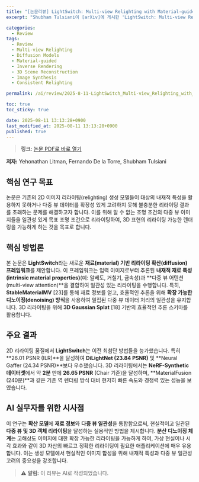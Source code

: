 ```yaml
---
title: "[논문리뷰] LightSwitch: Multi-view Relighting with Material-guided Diffusion"
excerpt: "Shubham Tulsiani이 [arXiv]에 게시한 'LightSwitch: Multi-view Relighting with Material-guided Diffusion' 논문에 대한 자세한 리뷰입니다."

categories:
  - Review
tags:
  - Review
  - Multi-view Relighting
  - Diffusion Models
  - Material-guided
  - Inverse Rendering
  - 3D Scene Reconstruction
  - Image Synthesis
  - Consistent Relighting

permalink: /ai/review/2025-8-11-LightSwitch_Multi-view_Relighting_with_Material-guided_Diffusion/

toc: true
toc_sticky: true

date: 2025-08-11 13:13:28+0900
last_modified_at: 2025-08-11 13:13:28+0900
published: true
---
```

> **링크:** [논문 PDF로 바로 열기](https://arxiv.org/abs/2508.06494)

**저자:** Yehonathan Litman, Fernando De la Torre, Shubham Tulsiani



## 핵심 연구 목표
논문은 기존의 2D 이미지 리라이팅(relighting) 생성 모델들이 대상의 내재적 특성을 활용하지 못하거나 다중 뷰 데이터를 확장성 있게 고려하지 못해 불충분한 리라이팅 결과를 초래하는 문제를 해결하고자 합니다. 이를 위해 알 수 없는 조명 조건의 다중 뷰 이미지들을 일관성 있게 목표 조명 조건으로 리라이팅하여, 3D 표현의 리라이팅 가능한 렌더링을 가능하게 하는 것을 목표로 합니다.

## 핵심 방법론
본 논문은 **LightSwitch**라는 새로운 **재료(material) 기반 리라이팅 확산(diffusion) 프레임워크**를 제안합니다. 이 프레임워크는 입력 이미지로부터 추론된 **내재적 재료 특성(intrinsic material properties)**(예: 알베도, 거칠기, 금속성)과 **다중 뷰 어텐션(multi-view attention)**을 결합하여 일관성 있는 리라이팅을 수행합니다. 특히, **StableMaterialMV** [23]를 통해 재료 정보를 얻고, 효율적인 추론을 위해 **확장 가능한 디노이징(denoising) 방식**을 사용하여 밀집된 다중 뷰 데이터 처리의 일관성을 유지합니다. 3D 리라이팅을 위해 **3D Gaussian Splat** [18] 기반의 효율적인 추론 스키마를 활용합니다.

## 주요 결과
2D 리라이팅 품질에서 **LightSwitch**는 이전 최첨단 방법들을 능가했습니다. 특히 **26.01 PSNR (ILR)**을 달성하여 **DiLightNet (23.84 PSNR)** 및 **Neural Gaffer (24.34 PSNR)**보다 우수했습니다. 3D 리라이팅에서는 **NeRF-Synthetic 데이터셋**에서 약 **2분** 만에 **26.65 PSNR** (Chair 기준)을 달성하며, **MaterialFusion (240분)**과 같은 기존 역 렌더링 방식 대비 현저히 빠른 속도와 경쟁력 있는 성능을 보였습니다.

## AI 실무자를 위한 시사점
이 연구는 **확산 모델**에 **재료 정보**와 **다중 뷰 일관성**을 통합함으로써, 현실적이고 일관된 **다중 뷰 및 3D 객체 리라이팅**을 달성하는 실용적인 방법을 제시합니다. **분산 디노이징 체계**는 고해상도 이미지에 대한 확장 가능한 리라이팅을 가능하게 하여, 가상 현실이나 시각 효과와 같이 3D 자산의 빠르고 정확한 리라이팅이 필요한 애플리케이션에 매우 유용합니다. 이는 생성 모델에서 현실적인 이미지 합성을 위해 내재적 특성과 다중 뷰 일관성 고려의 중요성을 강조합니다.

> ⚠️ **알림:** 이 리뷰는 AI로 작성되었습니다.